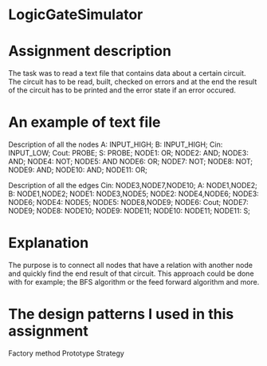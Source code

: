 # LogicGateSimulator

# Assignment description
The task was to read a text file that contains data about a certain circuit. The circuit has to be read, built, checked on errors and at the end the result of the circuit has to be printed and the error state if an error occured.

# An example of text file
Description of all the nodes
A: INPUT_HIGH;
B: INPUT_HIGH;
Cin: INPUT_LOW;
Cout: PROBE;
S: PROBE;
NODE1: OR;
NODE2: AND;
NODE3: AND;
NODE4: NOT;
NODE5: AND
NODE6: OR;
NODE7: NOT;
NODE8: NOT;
NODE9: AND;
NODE10: AND;
NODE11: OR;

Description of all the edges
Cin: NODE3,NODE7,NODE10;
A: NODE1,NODE2;
B: NODE1,NODE2;
NODE1: NODE3,NODE5;
NODE2: NODE4,NODE6;
NODE3: NODE6;
NODE4: NODE5;
NODE5: NODE8,NODE9;
NODE6: Cout;
NODE7: NODE9;
NODE8: NODE10;
NODE9: NODE11;
NODE10: NODE11;
NODE11: S;

# Explanation
The purpose is to connect all nodes that have a relation with another node and quickly find the end result of that circuit.
This approach could be done with for example; the BFS algorithm or the feed forward algorithm and more.

# The design patterns I used in this assignment
Factory method
Prototype
Strategy
